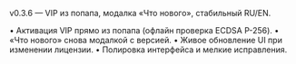 v0.3.6 — VIP из попапа, модалка «Что нового», стабильный RU/EN.

• Активация VIP прямо из попапа (офлайн проверка ECDSA P-256).
• «Что нового» снова модалкой с версией.
• Живое обновление UI при изменении лицензии.
• Полировка интерфейса и мелкие исправления.

















